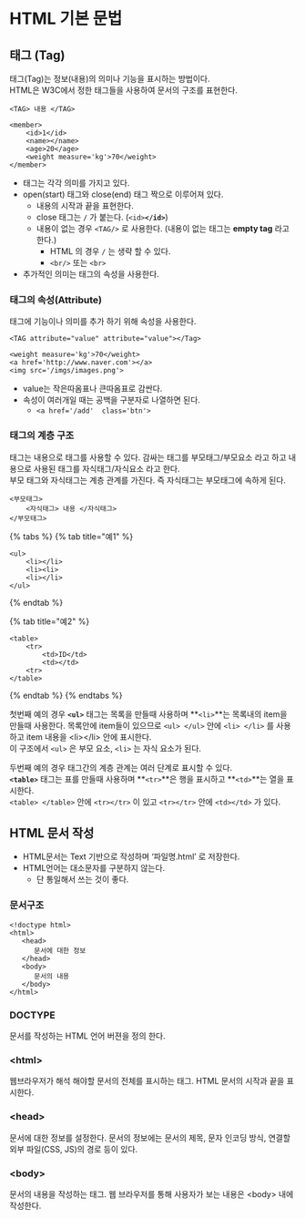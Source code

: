 # HTML 기본 문법

## 태그 \(Tag\)

태그\(Tag\)는 정보\(내용\)의 의미나 기능을 표시하는 방법이다.   
HTML은 W3C에서 정한 태그들을 사용하여 문서의 구조를 표현한다.

```markup
<TAG> 내용 </TAG>
```

```markup
<member>
    <id>1</id>
    <name></name>
    <age>20</age>
    <weight measure='kg'>70</weight>
</member>
```

* 태그는 각각 의미를 가지고 있다.
* open\(start\) 태그와 close\(end\) 태그 짝으로 이루어져 있다. 
  * 내용의 시작과 끝을 표현한다.
  * close 태그는 `/` 가 붙는다. \(`<id>`**`</id>`**\)
  * 내용이 없는 경우 `<TAG/>` 로 사용한다. \(내용이 없는 태그는 **empty tag** 라고 한다.\)
    * HTML 의 경우 `/` 는 생략 할 수 있다.
    * `<br/>` 또는 `<br>`
* 추가적인 의미는 태그의 속성을 사용한다.

### 태그의 속성\(Attribute\)

태그에 기능이나 의미를 추가 하기 위해 속성을 사용한다.

```markup
<TAG attribute="value" attribute="value"></Tag>    
```

```markup
<weight measure='kg'>70</weight>
<a href='http://www.naver.com'></a>
<img src='/imgs/images.png'>
```

* value는 작은따옴표나 큰따옴표로 감싼다.
* 속성이 여러개일 때는  공백을 구분자로 나열하면 된다.
  * `<a href='/add'  class='btn'>`

### 태그의 계층 구조

태그는 내용으로 태그를 사용할 수 있다.  감싸는 태그를 부모태그/부모요소 라고 하고 내용으로 사용된 태그를 자식태그/자식요소 라고 한다.   
부모 태그와 자식태그는 계층 관계를 가진다. 즉 자식태그는 부모태그에 속하게 된다.

```markup
<부모태그>
    <자식태그> 내용 </자식태그>
</부모태그>
```

{% tabs %}
{% tab title="예1" %}
```markup
<ul>
    <li></li>
    <li><li>
    <li></li>
</ul>
```
{% endtab %}

{% tab title="예2" %}
```markup
<table>
    <tr>
        <td>ID</td>
        <td></td>
    <tr>
</table>
```
{% endtab %}
{% endtabs %}

첫번째 예의 경우 **`<ul>`** 태그는 목록을 만들때 사용하며 **`<li>`**는 목록내의 item을 만들때 사용한다. 목록안에 item들이 있으므로 `<ul> </ul>`  안에 `<li> </li>` 를 사용하고 item 내용을 &lt;li&gt;&lt;/li&gt; 안에 표시한다.    
이 구조에서 `<ul>` 은 부모 요소, `<li>` 는 자식 요소가 된다.

두번째 예의 경우 태그간의 계층 관계는 여러 단계로 표시할 수 있다.  
**`<table>`** 태그는 표를 만들때 사용하며 **`<tr>`**은 행을 표시하고 **`<td>`**는 열을 표시한다.  
`<table> </table>` 안에 `<tr></tr>` 이 있고 `<tr></tr>` 안에 `<td></td>` 가 있다. 

## HTML 문서 작성 

* HTML문서는 Text 기반으로 작성하며 ‘파일명.html’ 로 저장한다.
* HTML언어는 대소문자를 구분하지 않는다.
  * 단 통일해서 쓰는 것이 좋다.

### 문서구조

```markup
<!doctype html>
<html>
   <head>
      문서에 대한 정보
   </head>
   <body>
      문서의 내용
   </body>
</html>

```

### DOCTYPE

문서를 작성하는 HTML 언어 버젼을 정의 한다. 

### &lt;html&gt;

웹브라우저가 해석 해야할 문서의 전체를 표시하는 태그. HTML 문서의 시작과 끝을 표시한다.   


### &lt;head&gt;

문서에 대한 정보를 설정한다.  문서의 정보에는 문서의 제목, 문자 인코딩 방식, 연결할 외부 파일\(CSS, JS\)의 경로 등이 있다.

### &lt;body&gt;

문서의 내용을 작성하는 태그. 웹 브라우저를 통해 사용자가 보는 내용은 &lt;body&gt; 내에 작성한다.



